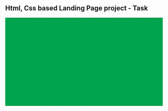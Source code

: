 Html, Css based Landing Page project - Task
---

![LandingPage](https://github.com/r4nd3l/LandingPage/blob/master/img/sample.gif)
